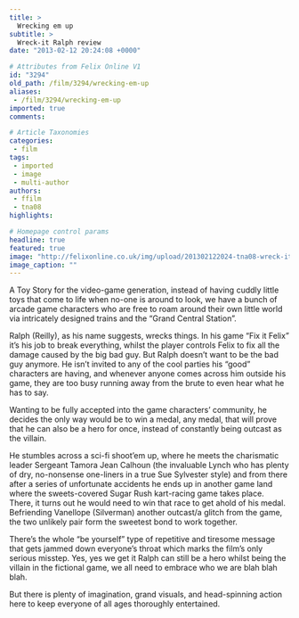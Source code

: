 ```yaml
---
title: >
  Wrecking em up
subtitle: >
  Wreck-it Ralph review
date: "2013-02-12 20:24:08 +0000"

# Attributes from Felix Online V1
id: "3294"
old_path: /film/3294/wrecking-em-up
aliases:
 - /film/3294/wrecking-em-up
imported: true
comments:

# Article Taxonomies
categories:
 - film
tags:
 - imported
 - image
 - multi-author
authors:
 - ffilm
 - tna08
highlights:

# Homepage control params
headline: true
featured: true
image: "http://felixonline.co.uk/img/upload/201302122024-tna08-wreck-it_ralph.jpg"
image_caption: ""
---
```


A Toy Story for the video-game generation, instead of having cuddly little toys that come to life when no-one is around to look, we have a bunch of arcade game characters who are free to roam around their own little world via intricately designed trains and the “Grand Central Station”.

Ralph (Reilly), as his name suggests, wrecks things. In his game “Fix it Felix” it’s his job to break everything, whilst the player controls Felix to fix all the damage caused by the big bad guy. But Ralph doesn’t want to be the bad guy anymore. He isn’t invited to any of the cool parties his “good” characters are having, and whenever anyone comes across him outside his game, they are too busy running away from the brute to even hear what he has to say.

Wanting to be fully accepted into the game characters’ community, he decides the only way would be to win a medal, any medal, that will prove that he can also be a hero for once, instead of constantly being outcast as the villain.

He stumbles across a sci-fi shoot’em up, where he meets the charismatic leader Sergeant Tamora Jean Calhoun (the invaluable Lynch who has plenty of dry, no-nonsense one-liners in a true Sue Sylvester style) and from there after a series of unfortunate accidents he ends up in another game land where the sweets-covered Sugar Rush kart-racing game takes place. There, it turns out he would need to win that race to get ahold of his medal. Befriending Vanellope (Silverman) another outcast/a glitch from the game, the two unlikely pair form the sweetest bond to work together.

There’s the whole “be yourself” type of repetitive and tiresome message that gets jammed down everyone’s throat which marks the film’s only serious misstep. Yes, yes we get it Ralph can still be a hero whilst being the villain in the fictional game, we all need to embrace who we are blah blah blah.

But there is plenty of imagination, grand visuals, and head-spinning action here to keep everyone of all ages thoroughly entertained.
